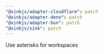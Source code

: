 ```yaml
---
"@xinkjs/adapter-cloudflare": patch
"@xinkjs/adapter-deno": patch
"@xinkjs/adapter-bun": patch
"@xinkjs/xink": patch
---
```


Use asterisks for workspaces
